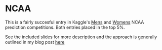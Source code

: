 # NCAA 

This is a fairly succesful entry in Kaggle's [Mens](https://www.kaggle.com/c/mens-machine-learning-competition-2018) and [Womens](https://www.kaggle.com/c/womens-machine-learning-competition-2018)
NCAA prediction competitions. Both entries placed in the top 5%. 

See the included slides for more description and the approach is generally outlined in my blog post [here](https://www.ca.com/en/blog-agile-central/understanding-march-madness-machine-learning.html)
